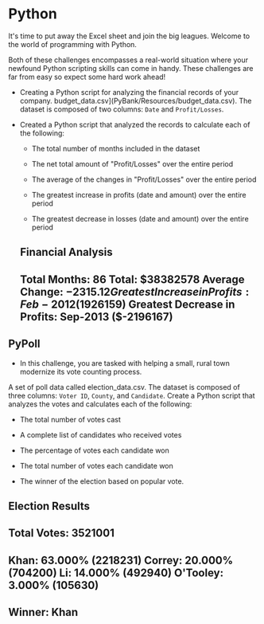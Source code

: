 # Python 

It's time to put away the Excel sheet and join the big leagues. Welcome to the world of programming with Python.

Both of these challenges encompasses a real-world situation where your newfound Python scripting skills can come in handy. These challenges are far from easy so expect some hard work ahead!

* Creating a Python script for analyzing the financial records of your company. budget_data.csv](PyBank/Resources/budget_data.csv). The dataset is composed of two columns: `Date` and `Profit/Losses`.

* Created a Python script that analyzed the records to calculate each of the following:

  * The total number of months included in the dataset

  * The net total amount of "Profit/Losses" over the entire period

  * The average of the changes in "Profit/Losses" over the entire period

  * The greatest increase in profits (date and amount) over the entire period

  * The greatest decrease in losses (date and amount) over the entire period

  Financial Analysis
  ----------------------------
  Total Months: 86
  Total: $38382578
  Average  Change: $-2315.12
  Greatest Increase in Profits: Feb-2012 ($1926159)
  Greatest Decrease in Profits: Sep-2013 ($-2196167)
  -------------------------
## PyPoll

* In this challenge, you are tasked with helping a small, rural town modernize its vote counting process.

A set of poll data called election_data.csv. The dataset is composed of three columns: `Voter ID`, `County`, and `Candidate`.  Create a Python script that analyzes the votes and calculates each of the following:

  * The total number of votes cast

  * A complete list of candidates who received votes

  * The percentage of votes each candidate won

  * The total number of votes each candidate won

  * The winner of the election based on popular vote.


  Election Results
  -------------------------
  Total Votes: 3521001
  -------------------------
  Khan: 63.000% (2218231)
  Correy: 20.000% (704200)
  Li: 14.000% (492940)
  O'Tooley: 3.000% (105630)
  -------------------------
  Winner: Khan
  -------------------------
